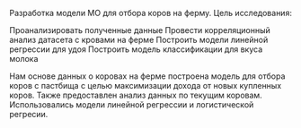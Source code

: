 Разработка модели МО для отбора коров на ферму. 
Цель исследования:

Проанализировать полученные данные
Провести корреляционный анализ датасета с кровами на ферме
Построить модели линейной регрессии для удоя
Построить модель классификации для вкуса молока

Нам основе данных о коровах на ферме построена модель для отбора коров с пастбища с целью максимизации дохода от новых купленных коров. Также предоставлен анализ данных по текущим коровам.
Использовались модели линейной регрессии и логистической регресии.
